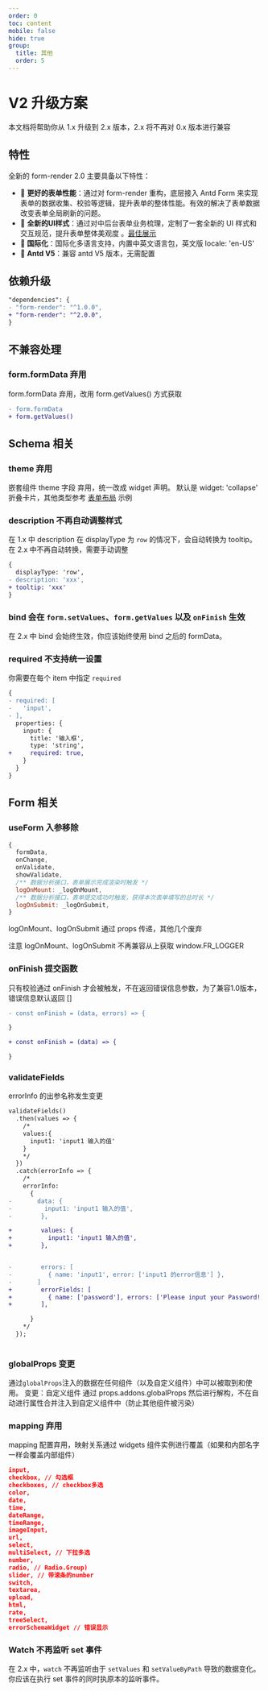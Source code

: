 ```yaml
---
order: 0
toc: content
mobile: false
hide: true
group: 
  title: 其他
  order: 5
---
```


# V2 升级方案
本文档将帮助你从 1.x 升级到 2.x 版本，2.x 将不再对 0.x 版本进行兼容

## 特性

全新的 form-render 2.0 主要具备以下特性：

- 🚀 **更好的表单性能**：通过对 form-render 重构，底层接入 Antd Form 来实现表单的数据收集、校验等逻辑，提升表单的整体性能。有效的解决了表单数据改变表单全局刷新的问题。
- 🎨 **全新的UI样式**：通过对中后台表单业务梳理，定制了一套全新的 UI 样式和交互规范，提升表单整体美观度 。[最佳展示](/form-render/display-row)
- 🚥 **国际化**：国际化多语言支持，内置中英文语言包，英文版 locale: 'en-US'
- 💎 **Antd V5**：兼容 antd V5 版本，无需配置

## 依赖升级
```diff
"dependencies": {
- "form-render": "^1.0.0",
+ "form-render": "^2.0.0",
}
```

## 不兼容处理

### form.formData 弃用
form.formData 弃用，改用 form.getValues() 方式获取

```diff
- form.formData
+ form.getValues()
```

## Schema 相关

### theme 弃用
嵌套组件 theme 字段 弃用，统一改成 widget 声明。
默认是 widget: 'collapse' 折叠卡片，其他类型参考 [表单布局](/form-render/advanced-layout) 示例

### description 不再自动调整样式
在 1.x 中 description 在 displayType 为 `row` 的情况下，会自动转换为 tooltip。在 2.x 中不再自动转换，需要手动调整

```diff
{
  displayType: 'row',
- description: 'xxx',
+ tooltip: 'xxx'
}
```

### bind 会在 `form.setValues`、`form.getValues` 以及 `onFinish` 生效

在 2.x 中 bind 会始终生效，你应该始终使用 bind 之后的 formData。

### required 不支持统一设置

你需要在每个 item 中指定 `required`

```diff
{
- required: [
-   'input',
- ],
  properties: {
    input: {
      title: '输入框',
      type: 'string',
+     required: true,
    }
  }
}

```

## Form 相关

### useForm 入参移除
```js
{
  formData,
  onChange,
  onValidate,
  showValidate,
  /** 数据分析接口，表单展示完成渲染时触发 */
  logOnMount: _logOnMount,
  /** 数据分析接口，表单提交成功时触发，获得本次表单填写的总时长 */
  logOnSubmit: _logOnSubmit,
} 
```
logOnMount、logOnSubmit 通过 props 传递，其他几个废弃

注意 logOnMount、logOnSubmit 不再兼容从上获取 window.FR_LOGGER



### onFinish 提交函数
只有校验通过 onFinish 才会被触发，不在返回错误信息参数，为了兼容1.0版本，错误信息默认返回 []


```diff
- const onFinish = (data, errors) => {

}

+ const onFinish = (data) => {

}

```
### validateFields
errorInfo 的出参名称发生变更

```diff
validateFields()
  .then(values => {
    /*
    values:{
      input1: 'input1 输入的值'
    }
    */
  })
  .catch(errorInfo => {
    /*
    errorInfo:
      {
-       data: {
-         input1: 'input1 输入的值',
-        },

+        values: {
+          input1: 'input1 输入的值',
+        },


-        errors: [
-          { name: 'input1', error: ['input1 的error信息'] },
-       ]
+        errorFields: [
+          { name: ['password'], errors: ['Please input your Password!'] },
+        ],

      }
    */
  });
  
```

### globalProps 变更
通过`globalProps`注入的数据在任何组件（以及自定义组件）中可以被取到和使用。
变更：自定义组件 通过 props.addons.globalProps 然后进行解构，不在自动进行属性合并注入到自定义组件中（防止其他组件被污染）


### mapping 弃用
mapping 配置弃用，映射关系通过 widgets 组件实例进行覆盖（如果和内部名字一样会覆盖内部组件）
```json
input,
checkbox, // 勾选框
checkboxes, // checkbox多选
color,
date,
time,
dateRange,
timeRange,
imageInput,
url,
select,
multiSelect, // 下拉多选
number,
radio, // Radio.Group)
slider, // 带滚条的number
switch,
textarea,
upload,
html,
rate,
treeSelect,
errorSchemaWidget // 错误显示
```

### Watch 不再监听 set 事件

在 2.x 中，`watch` 不再监听由于 `setValues` 和 `setValueByPath` 导致的数据变化。你应该在执行 set 事件的同时执原本的监听事件。
